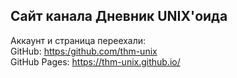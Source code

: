 ## Сайт канала Дневник UNIX'оида

Аккаунт и страница переехали: <br>
GitHub: <a href="https:/github.com/thm-unix">https:/github.com/thm-unix</a><br>
GitHub Pages: <a href="https://thm-unix.github.io/">https://thm-unix.github.io/</a>
